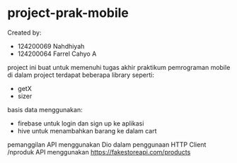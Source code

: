 # project-prak-mobile

Created by:
- 124200069 Nahdhiyah
- 124200064 Farrel Cahyo A

project ini buat untuk memenuhi tugas akhir praktikum pemrograman mobile
di dalam project terdapat beberapa library seperti:
- getX
- sizer

basis data menggunakan:
- firebase untuk login dan sign up ke aplikasi
- hive untuk menambahkan barang ke dalam cart

pemanggilan API menggunakan Dio dalam penggunaan HTTP Client
/nproduk API menggunakan https://fakestoreapi.com/products

